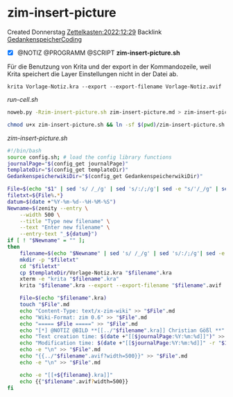# zim-insert-picture
Created Donnerstag [Zettelkasten:2022:12:29]()
Backlink [GedankenspeicherCoding](../GedankenspeicherCoding.md)

- [X] @NOTIZ @PROGRAMM @SCRIPT  **zim-insert-picture.sh**


Für die Benutzung von Krita und der export in der Kommandozeile, weil Krita speichert die Layer Einstellungen nicht in der Datei ab.

``krita Vorlage-Notiz.kra --export --export-filename Vorlage-Notiz.avif``


*run-cell.sh*
```bash
noweb.py -Rzim-insert-picture.sh zim-insert-picture.md > zim-insert-picture.sh && echo 'fertig'
```

```bash
chmod u+x zim-insert-picture.sh && ln -sf $(pwd)/zim-insert-picture.sh ~/.local/bin/zim-insert-picture.sh && echo 'fertig'
```


*zim-insert-picture.sh*
```bash
#!/bin/bash
source config.sh; # load the config library functions
journalPage="$(config_get journalPage)"
templateDir="$(config_get templateDir)"
GedankenspeicherwikiDir="$(config_get GedankenspeicherwikiDir)"

File=$(echo "$1" | sed 's/ /_/g' | sed 's/:/;/g'| sed -e "s/'/_/g" | sed 's/\"//g')
filetxt=${File%.*}
datum=$(date +"%Y-%m-%d--%H-%M-%S")
Newname=$(zenity --entry \
	--width 500 \
	--title "Type new filename" \
	--text "Enter new filename" \
	--entry-text "_${datum}")
if [ ! "$Newname" = "" ];
then
	filename=$(echo "$Newname" | sed 's/ /_/g' | sed 's/:/;/g'| sed -e "s/'/_/g" | sed 's/\"//g')
	mkdir -p "$filetxt"
	cd "$filetxt"
	cp $templateDir/Vorlage-Notiz.kra "$filename".kra
	xterm -e "krita "$filename".kra"
	krita "$filename".kra --export --export-filename "$filename".avif

	File=$(echo "$filename".kra)
	touch "$File".md
	echo "Content-Type: text/x-zim-wiki" >> "$File".md
	echo "Wiki-Format: zim 0.6" >> "$File".md
	echo "===== $File =====" >> "$File".md
	echo "[*] @NOTIZ @BILD **[[../"$filename".kra]] Christian Gößl **" >> "$File".md
	echo "Text creation time: $(date +"[[$journalPage:%Y:%m:%d]]")" >> "$File".md
	echo "Modification time: $(date +"[[$journalPage:%Y:%m:%d]]" -r "$1")" >> "$File".md
	echo -e "\n" >> "$File".md
	echo "{{../"$filename".avif?width=500}}" >> "$File".md
	echo -e "\n" >> "$File".md

	echo -e "[[+${filename}.kra]]"
	echo {{"$filename".avif?width=500}}
fi
```


